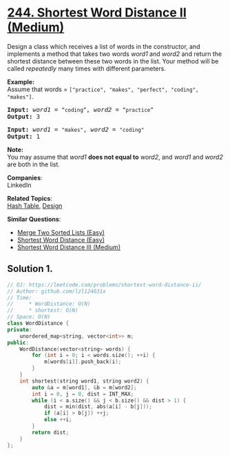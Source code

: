 # [244. Shortest Word Distance II (Medium)](https://leetcode.com/problems/shortest-word-distance-ii/)

<p>Design a class which receives a list of words in the constructor, and implements a method that takes two words <em>word1</em> and <em>word2</em> and return the shortest distance between these two words in the list. Your method will be called <em>repeatedly</em> many times with different parameters.&nbsp;</p>

<p><strong>Example:</strong><br>
Assume that words = <code>["practice", "makes", "perfect", "coding", "makes"]</code>.</p>

<pre><b>Input:</b> <em>word1</em> = <code>“coding”</code>, <em>word2</em> = <code>“practice”</code>
<b>Output:</b> 3
</pre>

<pre><b>Input:</b> <em>word1</em> = <code>"makes"</code>, <em>word2</em> = <code>"coding"</code>
<b>Output:</b> 1</pre>

<p><strong>Note:</strong><br>
You may assume that <em>word1</em> <strong>does not equal to</strong> <em>word2</em>, and <em>word1</em> and <em>word2</em> are both in the list.</p>


**Companies**:  
LinkedIn

**Related Topics**:  
[Hash Table](https://leetcode.com/tag/hash-table/), [Design](https://leetcode.com/tag/design/)

**Similar Questions**:
* [Merge Two Sorted Lists (Easy)](https://leetcode.com/problems/merge-two-sorted-lists/)
* [Shortest Word Distance (Easy)](https://leetcode.com/problems/shortest-word-distance/)
* [Shortest Word Distance III (Medium)](https://leetcode.com/problems/shortest-word-distance-iii/)

## Solution 1.

```cpp
// OJ: https://leetcode.com/problems/shortest-word-distance-ii/
// Author: github.com/lzl124631x
// Time:
//     * WordDistance: O(N)
//     * shortest: O(N)
// Space: O(N)
class WordDistance {
private:
    unordered_map<string, vector<int>> m;
public:
    WordDistance(vector<string> words) {
        for (int i = 0; i < words.size(); ++i) {
            m[words[i]].push_back(i);
        }
    }
    int shortest(string word1, string word2) {
        auto &a = m[word1], &b = m[word2];
        int i = 0, j = 0, dist = INT_MAX;
        while (i < a.size() && j < b.size() && dist > 1) {
            dist = min(dist, abs(a[i] - b[j]));
            if (a[i] > b[j]) ++j;
            else ++i;
        }
        return dist;
    }
};
```